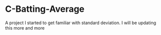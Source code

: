 # C-Batting-Average
A project I started to get familiar with standard deviation. I will be updating this more and more
